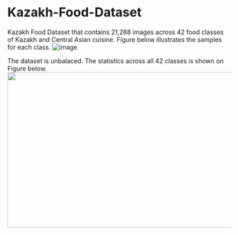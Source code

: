 # Kazakh-Food-Dataset
Kazakh Food Dataset that contains 21,288 images across 42 food classes of Kazakh and Central Asian cuisine. 
Figure below illustrates the samples for each class. 
![image](https://github.com/IS2AI/Kazakh-Food-Dataset/blob/main/figures/samples.png)

The dataset is unbalaced. The statistics across all 42 classes is shown on Figure below.
<img src="https://github.com/IS2AI/Kazakh-Food-Dataset/blob/main/figures/stats_plot.png" width="900" height="350">
